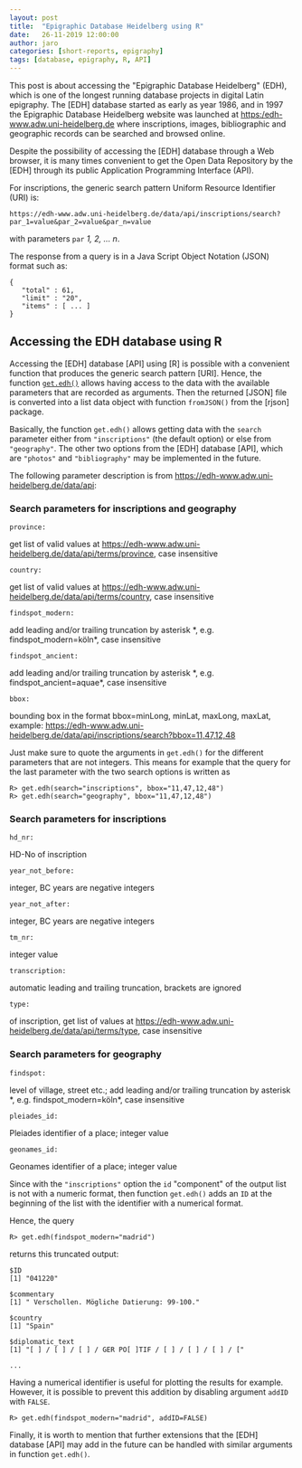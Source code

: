 ```yaml
---
layout: post
title:  "Epigraphic Database Heidelberg using R"
date:   26-11-2019 12:00:00
author: jaro
categories: [short-reports, epigraphy]
tags: [database, epigraphy, R, API]
---
```


<!--- # Short report: Epigraphic Database Heidelberg using R

<span class="smallcaps">Antonio Rivero Ostoic  
18-10-2019</span>
Short report:  [R]{.sans-serif}  --->

This post is about accessing the "Epigraphic Database Heidelberg" (EDH),
which is one of the longest running database projects in digital Latin
epigraphy. The [EDH] database started as early as year 1986, and in 1997 the Epigraphic
Database Heidelberg website was launched at
<https:/edh-www.adw.uni-heidelberg.de> where inscriptions, images,
bibliographic and geographic records can be searched and browsed online.

Despite the possibility of accessing the [EDH] database through a Web browser, it is
many times convenient to get the Open Data Repository by the
[EDH] through its
public Application Programming Interface (API).

For inscriptions, the generic search pattern Uniform Resource Identifier
(URI) is:

    https://edh-www.adw.uni-heidelberg.de/data/api/inscriptions/search?par_1=value&par_2=value&par_n=value

with parameters `par` *1, 2, ... n*.

The response from a query is in a Java Script Object Notation (JSON)
format such as:

    {
       "total" : 61,
       "limit" : "20",
       "items" : [ ... ]
    }

Accessing the EDH database using R
----------------------------------

Accessing the [EDH] database [API] using [R] is possible with a convenient function that produces
the generic search pattern [URI]. Hence, the function [`get.edh()`](https://github.com/mplex/cedhar/blob/master/code/get.edh.r) allows
having access to the data with the available parameters that are
recorded as arguments. Then the returned [JSON] file is converted into a list data object
with function `fromJSON()` from the [rjson] package.

Basically, the function `get.edh()` allows getting data with the
`search` parameter either from `"inscriptions"` (the default option) or
else from `"geography"`. The other two options from the [EDH] database
[API], which are `"photos"` and `"bibliography"` may be implemented in the future.

The following parameter description is from
<https://edh-www.adw.uni-heidelberg.de/data/api>:

### Search parameters for inscriptions and geography

`province:`

   get list of valid values at
    <https://edh-www.adw.uni-heidelberg.de/data/api/terms/province>,
    case insensitive

`country:`

   get list of valid values at
    <https://edh-www.adw.uni-heidelberg.de/data/api/terms/country>, case
    insensitive

`findspot_modern:`

   add leading and/or trailing truncation by asterisk \*, e.g.
    findspot\_modern=köln\*, case insensitive

`findspot_ancient:`

   add leading and/or trailing truncation by asterisk \*, e.g.
    findspot\_ancient=aquae\*, case insensitive

`bbox:`

   bounding box in the format bbox=minLong, minLat, maxLong, maxLat,
    example:
    <https://edh-www.adw.uni-heidelberg.de/data/api/inscriptions/search?bbox=11,47,12,48>

Just make sure to quote the arguments in `get.edh()` for the different
parameters that are not integers. This means for example that the query
for the last parameter with the two search options is written as

    R> get.edh(search="inscriptions", bbox="11,47,12,48")
    R> get.edh(search="geography", bbox="11,47,12,48")

### Search parameters for inscriptions 

`hd_nr:`

   HD-No of inscription

`year_not_before:`

   integer, BC years are negative integers

`year_not_after:`

   integer, BC years are negative integers

`tm_nr:`

   integer value

`transcription:`

   automatic leading and trailing truncation, brackets are ignored

`type:`

   of inscription, get list of values at
    <https://edh-www.adw.uni-heidelberg.de/data/api/terms/type>, case
    insensitive

### Search parameters for geography 

`findspot:`

   level of village, street etc.; add leading and/or trailing
    truncation by asterisk \*, e.g. findspot\_modern=köln\*, case
    insensitive

`pleiades_id:`

   Pleiades identifier of a place; integer value

`geonames_id:`

   Geonames identifier of a place; integer value

Since with the `"inscriptions"` option the `id` "component" of the
output list is not with a numeric format, then function `get.edh()` adds
an `ID` at the beginning of the list with the identifier with a
numerical format.

Hence, the query

    R> get.edh(findspot_modern="madrid")

returns this truncated output:

    $ID
    [1] "041220"

    $commentary
    [1] " Verschollen. Mögliche Datierung: 99-100."

    $country
    [1] "Spain"

    $diplomatic_text
    [1] "[ ] / [ ] / [ ] / GER PO[ ]TIF / [ ] / [ ] / [ ] / ["

    ...

Having a numerical identifier is useful for plotting the results for
example. However, it is possible to prevent this addition by disabling
argument `addID` with `FALSE`.

    R> get.edh(findspot_modern="madrid", addID=FALSE)

Finally, it is worth to mention that further extensions that the
[EDH] database [API] may add in the future can be handled with similar 
arguments in function `get.edh()`.
